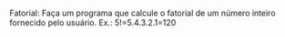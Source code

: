 Fatorial: Faça um programa que calcule o fatorial de um número inteiro fornecido pelo usuário.
Ex.: 5!=5.4.3.2.1=120